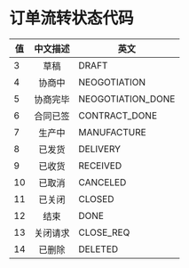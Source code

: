 订单流转状态代码
==============

| 值             | 中文描述 | 英文              |
| -------------- | :----:   | --                |
| 3              | 草稿     | DRAFT             |
| 4              | 协商中   | NEOGOTIATION      |
| 5              | 协商完毕 | NEOGOTIATION_DONE |
| 6              | 合同已签 | CONTRACT_DONE     |
| 7              | 生产中   | MANUFACTURE       |
| 8              | 已发货   | DELIVERY          |
| 9              | 已收货   | RECEIVED          |
| 10             | 已取消   | CANCELED          |
| 11             | 已关闭   | CLOSED            |
| 12             | 结束     | DONE              |
| 13             | 关闭请求 | CLOSE_REQ         |
| 14             | 已删除   | DELETED           |